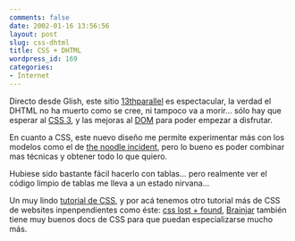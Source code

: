 ```yaml
---
comments: false
date: 2002-01-16 13:56:56
layout: post
slug: css-dhtml
title: CSS + DHTML
wordpress_id: 169
categories:
- Internet
---
```


Directo desde Glish, este sitio [13thparallel](http://www.13thparallel.org/) es espectacular, la verdad el DHTML no ha muerto como se cree, ni tampoco va a morir… sólo hay que esperar al [CSS 3](http://www.w3.org/TR/css3-roadmap/), y las mejoras al [DOM](http://www.w3.org/DOM/) para poder empezar a disfrutar.  

  

En cuanto a CSS, este nuevo diseño me permite experimentar más con los modelos como el de [the noodle incident](http://www.thenoodleincident.com/tutorials/box_lesson/boxes.html), pero lo bueno es poder combinar mas técnicas y obtener todo lo que quiero.  

  

Hubiese sido bastante fácil hacerlo con tablas… pero realmente ver el código limpio de tablas me lleva a un estado nirvana…   

  

Un muy lindo [tutorial de CSS](http://www.zype.co.nz/josh/web-tut-2.html), y por acá tenemos otro tutorial más de CSS de websites inpenpendientes como éste: [css lost + found](http://www.sorehead.org/css/), [Brainjar](http://www.brainjar.com/) también tiene muy buenos docs de CSS para que puedan especializarse mucho más.




 
